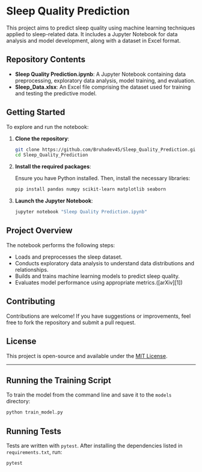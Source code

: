 # Sleep Quality Prediction

This project aims to predict sleep quality using machine learning techniques applied to sleep-related data. It includes a Jupyter Notebook for data analysis and model development, along with a dataset in Excel format.

## Repository Contents

* **Sleep Quality Prediction.ipynb**: A Jupyter Notebook containing data preprocessing, exploratory data analysis, model training, and evaluation.
* **Sleep\_Data.xlsx**: An Excel file comprising the dataset used for training and testing the predictive model.

## Getting Started

To explore and run the notebook:

1. **Clone the repository**:

   ```bash
   git clone https://github.com/Bruhadev45/Sleep_Quality_Prediction.git
   cd Sleep_Quality_Prediction
   ```

2. **Install the required packages**:

   Ensure you have Python installed. Then, install the necessary libraries:

   ```bash
   pip install pandas numpy scikit-learn matplotlib seaborn
   ```

3. **Launch the Jupyter Notebook**:

   ```bash
   jupyter notebook "Sleep Quality Prediction.ipynb"
   ```

## Project Overview

The notebook performs the following steps:

* Loads and preprocesses the sleep dataset.
* Conducts exploratory data analysis to understand data distributions and relationships.
* Builds and trains machine learning models to predict sleep quality.
* Evaluates model performance using appropriate metrics.([arXiv][1])

## Contributing

Contributions are welcome! If you have suggestions or improvements, feel free to fork the repository and submit a pull request.

## License

This project is open-source and available under the [MIT License](LICENSE).

---

## Running the Training Script

To train the model from the command line and save it to the `models` directory:

```bash
python train_model.py
```

## Running Tests

Tests are written with `pytest`. After installing the dependencies listed in
`requirements.txt`, run:

```bash
pytest
```
